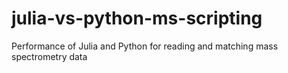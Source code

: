 # julia-vs-python-ms-scripting
Performance of Julia and Python for reading and matching mass spectrometry data
